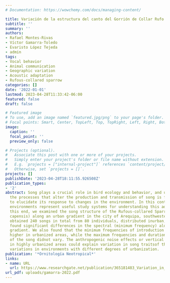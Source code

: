 ```yaml
---
# Documentation: https://wowchemy.com/docs/managing-content/

title: Variación de la estructura del canto del Gorrión de Collar Rufo (*Zonotrichia capensis*) a lo largo de un gradiente urbano en el suroeste del Perú
subtitle: ''
summary: ''
authors:
- Rafael Montes-Rivas
- Víctor Gamarra-Toledo
- Evaristo López Tejeda
- admin
tags:
- Vocal behavior
- Animal communication
- Geographic variation
- Acoustic adaptation
- Rufous-collared sparrow
categories: []
date: '2022-01-01'
lastmod: 2023-04-28T11:33:42-06:00
featured: false
draft: false

# Featured image
# To use, add an image named `featured.jpg/png` to your page's folder.
# Focal points: Smart, Center, TopLeft, Top, TopRight, Left, Right, BottomLeft, Bottom, BottomRight.
image:
  caption: ''
  focal_point: ''
  preview_only: false

# Projects (optional).
#   Associate this post with one or more of your projects.
#   Simply enter your project's folder or file name without extension.
#   E.g. `projects = ["internal-project"]` references `content/project/deep-learning/index.md`.
#   Otherwise, set `projects = []`.
projects: []
publishDate: '2023-04-28T18:11:55.926508Z'
publication_types:
- '2'
abstract: Song plays a crucial role in bird ecology and behavior, and understanding
  the processes that alter the production and transmission of song is fundamental
  to elucidate its response to changes in the environment. In this context, urban
  environments represent useful study systems for understanding this adaptation. To
  this end, we examined the song structure of the Rufous-collared Sparrow (Zonotrichia
  capensis) along an urban gradient in the city of Arequipa, southwestern Peru. We
  obtained 240 songs in total from 80 individuals, distributed inurban, subur-ban,  rural,  and  wild  areas,  and  we  analyzed  the  maximum  frequency,  minimum  frequency  and  duration  of  the  introduction  and  trill.We
  found significant differences in the spectral (minimum frequency) along the urban
  gradient. We also found that the minimum frequencies of introduction and trill were
  higher in urbanized areas, while the maximum frequencies and durations of both parts
  of the song didnot vary. The anthropogenic noise effects or vertical concrete structures
  in highly urbanized areas could explain variation in song traitsof this common species  in  the  city  of  Arequipa,  and  this  study  shows  that  the  minimum  frequency  of  this  species  is  the  most  susceptible  parameter  pre-senting
  variations in environments with different degrees of urbanization.
publication: '*Ornitología Neotropical*'
links:
- name: URL
  url: https://www.researchgate.net/publication/365181483_Variation_in_song_structure_of_the_Rufous-collared_Sparrow_Zonotrichia_capensis_along_an_urban_gradient_in_southwestern_Peru
url_pdf: uploads/gamarra-2022.pdf
---
```

